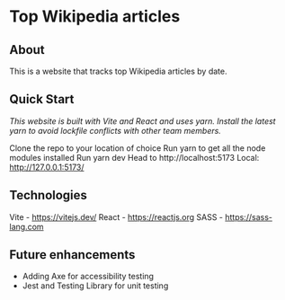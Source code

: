 # Top Wikipedia articles

## About
This is a website that tracks top Wikipedia articles by date. 

## Quick Start
*This website is built with Vite and React and uses yarn. Install the latest yarn to avoid lockfile conflicts with other team members.*

Clone the repo to your location of choice
Run yarn to get all the node modules installed
Run yarn dev
Head to http://localhost:5173
Local: http://127.0.0.1:5173/

## Technologies
Vite - https://vitejs.dev/
React - https://reactjs.org
SASS - https://sass-lang.com

## Future enhancements 
- Adding Axe for accessibility testing
- Jest and Testing Library for unit testing 